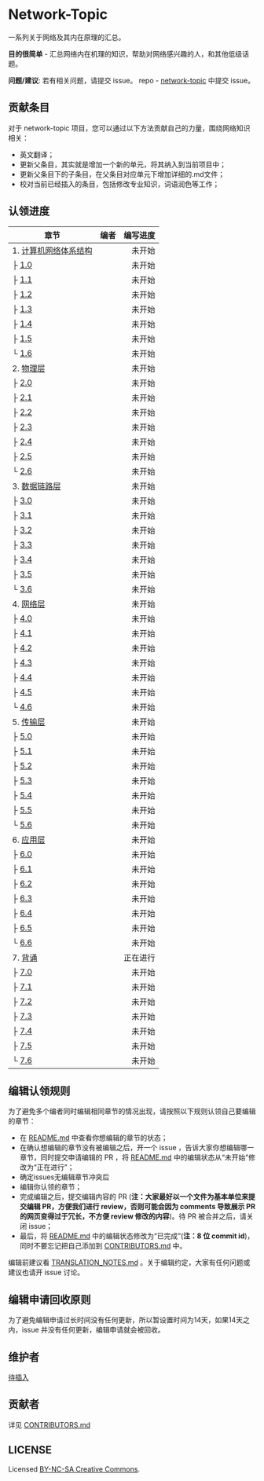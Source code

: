 # Network-Topic



一系列关于网络及其内在原理的汇总。

**目的很简单** - 汇总网络内在机理的知识，帮助对网络感兴趣的人，和其他低级话题。

**问题/建议**: 若有相关问题，请提交 issue。 repo - [network-topic](https://github.com/YinMengHao/network-topic) 中提交 issue。

## 贡献条目

对于 network-topic 项目，您可以通过以下方法贡献自己的力量，围绕网络知识相关：

- 英文翻译；
- 更新父条目，其实就是增加一个新的单元，将其纳入到当前项目中；
- 更新父条目下的子条目，在父条目对应单元下增加详细的.md文件；
- 校对当前已经插入的条目，包括修改专业知识，词语润色等工作；

## 认领进度

| 章节|编者|编写进度|
| ------------- |:-------------:| -----:|
| 1. [计算机网络体系结构]()||未开始|
|├ [1.0]()|[ ]( )|未开始|
|├ [1.1]()|[ ]()|未开始|
|├ [1.2]()|[ ]()|未开始|
|├ [1.3]()|[ ]( )|未开始|
|├ [1.4]()|[ ]( )|未开始|
|├ [1.5]()|[ ]( )|未开始|
|└ [1.6]()|[]()|未开始|
| 2. [物理层]()||未开始|
|├ [2.0]()|[ ]( )|未开始|
|├ [2.1]()|[ ]()|未开始|
|├ [2.2]()|[ ]()|未开始|
|├ [2.3]()|[ ]( )|未开始|
|├ [2.4]()|[ ]( )|未开始|
|├ [2.5]()|[ ]( )|未开始|
|└ [2.6]()|[]()|未开始|
| 3. [数据链路层]()||未开始|
|├ [3.0]()|[ ]( )|未开始|
|├ [3.1]()|[ ]()|未开始|
|├ [3.2]()|[ ]()|未开始|
|├ [3.3]()|[ ]( )|未开始|
|├ [3.4]()|[ ]( )|未开始|
|├ [3.5]()|[ ]( )|未开始|
|└ [3.6]()|[]()|未开始|
| 4. [网络层]()||未开始|
|├ [4.0]()|[ ]( )|未开始|
|├ [4.1]()|[ ]()|未开始|
|├ [4.2]()|[ ]()|未开始|
|├ [4.3]()|[ ]( )|未开始|
|├ [4.4]()|[ ]( )|未开始|
|├ [4.5]()|[ ]( )|未开始|
|└ [4.6]()|[]()|未开始|
| 5. [传输层]()||未开始|
|├ [5.0]()|[ ]( )|未开始|
|├ [5.1]()|[ ]()|未开始|
|├ [5.2]()|[ ]()|未开始|
|├ [5.3]()|[ ]( )|未开始|
|├ [5.4]()|[ ]( )|未开始|
|├ [5.5]()|[ ]( )|未开始|
|└ [5.6]()|[]()|未开始|
| 6. [应用层]()||未开始|
|├ [6.0]()|[ ]( )|未开始|
|├ [6.1]()|[ ]()|未开始|
|├ [6.2]()|[ ]()|未开始|
|├ [6.3]()|[ ]( )|未开始|
|├ [6.4]()|[ ]( )|未开始|
|├ [6.5]()|[ ]( )|未开始|
|└ [6.6]()|[]()|未开始|
| 7. [背诵]()||正在进行|
|├ [7.0]()|[ ]( )|未开始|
|├ [7.1]()|[ ]()|未开始|
|├ [7.2]()|[ ]()|未开始|
|├ [7.3]()|[ ]( )|未开始|
|├ [7.4]()|[ ]( )|未开始|
|├ [7.5]()|[ ]( )|未开始|
|└ [7.6]()|[]()|未开始|
## 编辑认领规则

为了避免多个编者同时编辑相同章节的情况出现，请按照以下规则认领自己要编辑的章节：

* 在 [README.md](https://github.com/YinMengHao/network-topic/README.md) 中查看你想编辑的章节的状态；
* 在确认想编辑的章节没有被编辑之后，开一个 issue ，告诉大家你想编辑哪一章节，同时提交申请编辑的 PR ，将 [README.md](https://github.com/YinMengHao/network-topic/README.md) 中的编辑状态从“未开始”修改为“正在进行”；
* 确定issues无编辑章节冲突后
* 编辑你认领的章节；
* 完成编辑之后，提交编辑内容的 PR (**注：大家最好以一个文件为基本单位来提交编辑 PR，方便我们进行 review，否则可能会因为 comments 导致展示 PR 的网页变得过于冗长，不方便 review 修改的内容**)。待 PR 被合并之后，请关闭 issue；
* 最后，将 [README.md](https://github.com/MintCN/linux-insides-zh/blob/master/README.md) 中的编辑状态修改为“已完成”(**注：8 位 commit id**)，同时不要忘记把自己添加到 [CONTRIBUTORS.md](https://github.com/YinMengHao/network-topic/CONTRIBUTORS.md) 中。

编辑前建议看 [TRANSLATION_NOTES.md](https://github.com/YinMengHao/network-topic/TRANSLATION_NOTES.md) 。关于编辑约定，大家有任何问题或建议也请开 issue 讨论。

## 编辑申请回收原则

为了避免编辑申请过长时间没有任何更新，所以暂设置时间为14天，如果14天之内，issue 并没有任何更新，编辑申请就会被回收。


## 维护者

[待插入](待插入维护者主页)


## 贡献者

详见 [CONTRIBUTORS.md](https://github.com/YinMengHao/network-topic/CONTRIBUTORS.md)

## LICENSE

Licensed [BY-NC-SA Creative Commons](http://creativecommons.org/licenses/by-nc-sa/4.0/).

